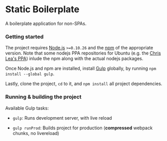 # Static Boilerplate

A boilerplate application for non-SPAs.

### Getting started

The project requires [Node.js](http://nodejs.org/download/) `>=0.10.26` and the [npm](https://www.npmjs.org/) of the appropriate version.
Note that some nodejs PPA repositories for Ubuntu (e.g. the [Chris Lea's PPA](http://www.ubuntuupdates.org/ppa/chris_lea_nodejs))
inlude the npm along with the actual nodejs packages.

Once Node.js and npm are installed, install [Gulp](http://gulpjs.com/) globally,
by running `npm install --global gulp`.

Lastly, clone the project, `cd` to it, and `npm install` all project dependencies.


### Running & building the project

Available Gulp tasks:

* `gulp`: Runs development server, with live reload

* `gulp runProd`: Builds project for production (**compressed** webpack chunks, no livereload)

